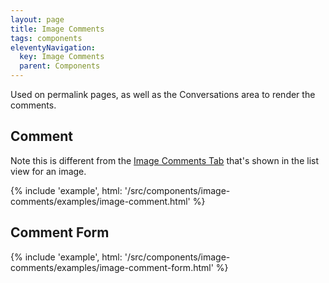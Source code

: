 ```yaml
---
layout: page
title: Image Comments
tags: components
eleventyNavigation:
  key: Image Comments
  parent: Components
---
```


Used on permalink pages, as well as the Conversations area to render the comments.

## Comment

<!-- TODO: use github-style alerts -->

Note this is different from the
[Image Comments Tab](/components/images#comments-open)
that's shown in the list view for an image.

{% include 'example', html: '/src/components/image-comments/examples/image-comment.html' %}

## Comment Form

{% include 'example', html: '/src/components/image-comments/examples/image-comment-form.html' %}
